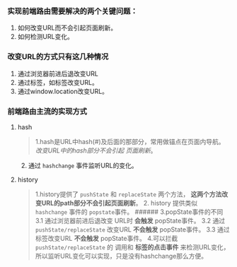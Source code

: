 ### 实现前端路由需要解决的两个关键问题：
1. 如何改变URL而不会引起页面刷新。
2. 如何检测URL变化。

### 改变URL的方式只有这几种情况
1. 通过浏览器前进后退改变URL
2. 通过标签，如<a>标签改变URL。
3. 通过window.location改变URL。

### 前端路由主流的实现方式
1. hash
   > 1.hash是URL中hash(#)及后面的那部分，常用做锚点在页面内导航。*改变URL中的hash部分不会引起
   页面刷新*。    
   2. 通过 `hashchange` 事件监听URL的变化。
   
2. history
   > 1.history提供了 `pushState` 和 `replaceState` 两个方法，
   **这两个方法改变URL的path部分不会引起页面刷新**。    2. history 
   提供类似 `hashchange` 事件的 `popstate`事件。    ###### 3.popState事件的不同     3.1 通过浏览器前进后退改变
   URL时 **会触发** popState事件。    3.2 通过 `pushState/replaceState` 改变URL **不会触发**
   popState事件。   3.3 通过标签改变URL **不会触发** popState事件。  4.可以拦截 `pushState/replaceState` 的
   调用和 **标签的点击事件** 来检测URL变化，所以监听URL变化可以实现，只是没有hashchange那么方便。




